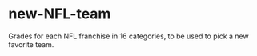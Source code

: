 # new-NFL-team
Grades for each NFL franchise in 16 categories, to be used to pick a new favorite team.
